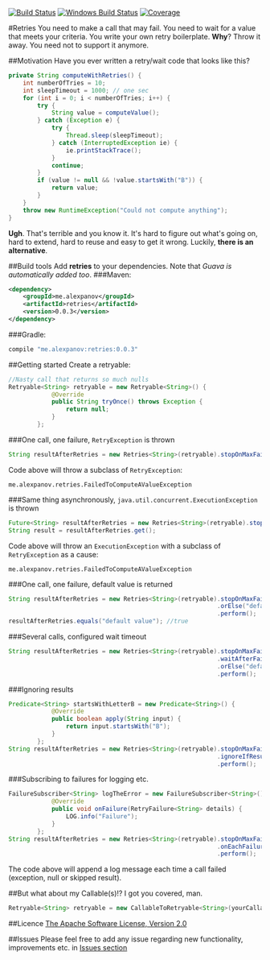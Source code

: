[![Build Status](https://travis-ci.org/alexpanov/retries.svg)](https://travis-ci.org/alexpanov/retries)
[![Windows Build Status](https://ci.appveyor.com/api/projects/status/c7dnnthq4ksq3960/branch/master?svg=true)](https://ci.appveyor.com/project/alexpanov/retries/branch/master)
[![Coverage](https://coveralls.io/repos/alexpanov/retries/badge.svg?branch=master&service=github)](https://coveralls.io/github/alexpanov/retries?branch=master)

#Retries
You need to make a call that may fail. You need to wait for a value that meets your criteria. You write your own retry boilerplate. **Why**?
Throw it away. You need not to support it anymore.

##Motivation
Have you ever written a retry/wait code that looks like this?
```java
private String computeWithRetries() {
    int numberOfTries = 10;
    int sleepTimeout = 1000; // one sec
    for (int i = 0; i < numberOfTries; i++) {
        try {
            String value = computeValue();
        } catch (Exception e) {
            try {
                Thread.sleep(sleepTimeout);
            } catch (InterruptedException ie) {
                ie.printStackTrace();
            }
            continue;
        }
        if (value != null && !value.startsWith("B")) {
            return value;
        }
    }
    throw new RuntimeException("Could not compute anything");
}
```
**Ugh**. That's terrible and you know it. It's hard to figure out what's going on, hard to extend, hard to reuse and easy to get it wrong. Luckily, **there is an alternative**.

##Build tools
Add **retries** to your dependencies. Note that *Guava is automatically added too*.
###Maven:
```xml
<dependency>
    <groupId>me.alexpanov</groupId>
    <artifactId>retries</artifactId>
    <version>0.0.3</version>
</dependency>
```
###Gradle:
```groovy
compile "me.alexpanov:retries:0.0.3"
```

##Getting started
Create a retryable:
```java
//Nasty call that returns so much nulls
Retryable<String> retryable = new Retryable<String>() {
            @Override
            public String tryOnce() throws Exception {
                return null;
            }
        };
```
###One call, one failure, ```RetryException``` is thrown
```java
String resultAfterRetries = new Retries<String>(retryable).stopOnMaxFailures(1).perform();
```
Code above will throw a subclass of ```RetryException```:
```
me.alexpanov.retries.FailedToComputeAValueException
```

###Same thing asynchronously, ```java.util.concurrent.ExecutionException``` is thrown
```java
Future<String> resultAfterRetries = new Retries<String>(retryable).stopOnMaxFailures(1).performAsync();
String result = resultAfterRetries.get();
```
Code above will throw an ```ExecutionException``` with a subclass of ```RetryException``` as a cause:
```
me.alexpanov.retries.FailedToComputeAValueException
```

###One call, one failure, default value is returned
```java
String resultAfterRetries = new Retries<String>(retryable).stopOnMaxFailures(1)
                                                          .orElse("default value")
                                                          .perform();
resultAfterRetries.equals("default value"); //true
```

###Several calls, configured wait timeout
```java
String resultAfterRetries = new Retries<String>(retryable).stopOnMaxFailures(10)
                                                          .waitAfterFailureAtLeast(10, TimeUnit.SECONDS)
                                                          .orElse("default value")
                                                          .perform();
```

###Ignoring results
```java
Predicate<String> startsWithLetterB = new Predicate<String>() {
            @Override
            public boolean apply(String input) {
                return input.startsWith("B");
            }
        };
String resultAfterRetries = new Retries<String>(retryable).stopOnMaxFailures(2)
                                                          .ignoreIfResult(startsWithLetterB)
                                                          .perform();
```

###Subscribing to failures for logging etc.
```java
FailureSubscriber<String> logTheError = new FailureSubscriber<String>() {
            @Override
            public void onFailure(RetryFailure<String> details) {
                LOG.info("Failure");
            }
        };
String resultAfterRetries = new Retries<String>(retryable).stopOnMaxFailures(10)
                                                          .onEachFailureDo(logTheError)
                                                          .perform();
```
The code above will append a log message each time a call failed (exception, null or skipped result).
                    
##But what about my Callable(s)!?
I got you covered, man.
```java
Retryable<String> retryable = new CallableToRetryable<String>(yourCallable);
```

##Licence
[The Apache Software License, Version 2.0](http://www.apache.org/licenses/LICENSE-2.0.txt)

##Issues
Please feel free to add any issue regarding new functionality, improvements etc. in [Issues section](https://github.com/alexpanov/retries/issues)
